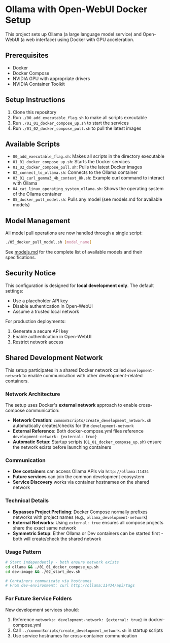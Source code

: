 # Ollama with Open-WebUI Docker Setup

This project sets up Ollama (a large language model service) and Open-WebUI (a web interface) using Docker with GPU acceleration.

## Prerequisites

- Docker
- Docker Compose
- NVIDIA GPU with appropriate drivers
- NVIDIA Container Toolkit

## Setup Instructions

1. Clone this repository
2. Run `./00_add_executable_flag.sh` to make all scripts executable
3. Run `./01_01_docker_compose_up.sh` to start the services
4. Run `./01_02_docker_compose_pull.sh` to pull the latest images

## Available Scripts

- `00_add_executable_flag.sh`: Makes all scripts in the directory executable
- `01_01_docker_compose_up.sh`: Starts the Docker services
- `01_02_docker_compose_pull.sh`: Pulls the latest Docker images
- `02_connect_to_ollama.sh`: Connects to the Ollama container
- `03_01_curl_gemma3_4b_context_8k.sh`: Example curl command to interact with Ollama
- `04_cat_linux_operating_system_ollama.sh`: Shows the operating system of the Ollama container
- `05_docker_pull_model.sh`: Pulls any model (see models.md for available models)

## Model Management

All model pull operations are now handled through a single script:
```bash
./05_docker_pull_model.sh [model_name]
```

See [models.md](models.md) for the complete list of available models and their specifications.

## Security Notice
This configuration is designed for **local development only**. The default settings:
- Use a placeholder API key
- Disable authentication in Open-WebUI
- Assume a trusted local network

For production deployments:
1. Generate a secure API key
2. Enable authentication in Open-WebUI
3. Restrict network access

## Shared Development Network

This setup participates in a shared Docker network called `development-network` to enable communication with other development-related containers.

### Network Architecture

The setup uses Docker's **external network** approach to enable cross-compose communication:

- **Network Creation**: `commonScripts/create_development_network.sh` automatically creates/checks for the `development-network`
- **External Reference**: Both docker-compose.yml files reference `development-network: {external: true}`
- **Automatic Setup**: Startup scripts (`01_01_docker_compose_up.sh`) ensure the network exists before launching containers

### Communication

- **Dev containers** can access Ollama APIs via `http://ollama:11434`
- **Future services** can join the common development ecosystem
- **Service Discovery** works via container hostnames on the shared network

### Technical Details

- **Bypasses Project Prefixing**: Docker Compose normally prefixes networks with project names (e.g., `ollama_development-network`)
- **External Networks**: Using `external: true` ensures all compose projects share the exact same network
- **Symmetric Setup**: Either Ollama or Dev containers can be started first - both will create/check the shared network

### Usage Pattern

```bash
# Start independently - both ensure network exists
cd ollama && ./01_01_docker_compose_up.sh
cd dev-image && ./02_start_dev.sh

# Containers communicate via hostnames
# From dev-environment: curl http://ollama:11434/api/tags
```

### For Future Service Folders

New development services should:
1. Reference `networks: development-network: {external: true}` in docker-compose.yml
2. Call `../commonScripts/create_development_network.sh` in startup scripts
3. Use service hostnames for cross-container communication
